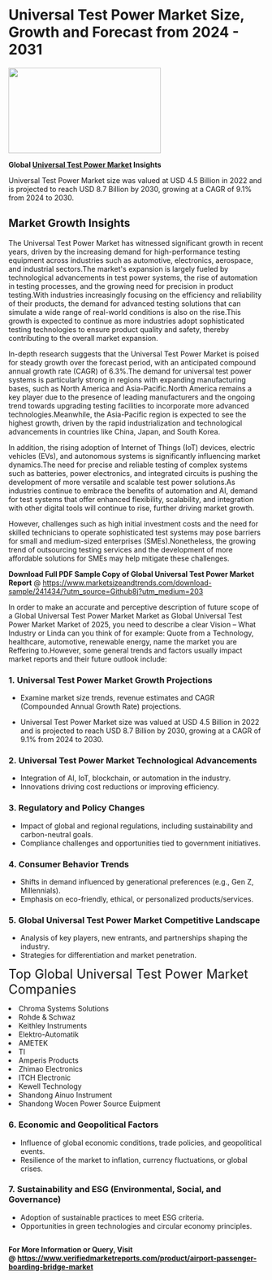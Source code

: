 <H1>Universal Test Power Market Size, Growth and Forecast from 2024 - 2031</H1><img class="aligncenter size-medium wp-image-584254" src="https://thirdeyenews.in/wp-content/uploads/2024/09/Global-Market-Research-300x168.jpeg" alt="" width="300" height="168" /><p><strong>Global&nbsp;<a href="https://www.marketsizeandtrends.com/download-sample/241434/?utm_source=Github8j?utm_medium=203">Universal Test Power Market</a> Insights</strong></p><p>Universal Test Power Market size was valued at USD 4.5 Billion in 2022 and is projected to reach USD 8.7 Billion by 2030, growing at a CAGR of 9.1% from 2024 to 2030.</p><p><!DOCTYPE html> <html lang="en"> <head> <meta charset="UTF-8"> <meta name="viewport" content="width=device-width, initial-scale=1.0"> <title>Universal Test Power Market Growth Insights</title> </head> <body> <h2>Market Growth Insights</h2> <p>The Universal Test Power Market has witnessed significant growth in recent years, driven by the increasing demand for high-performance testing equipment across industries such as automotive, electronics, aerospace, and industrial sectors.The market's expansion is largely fueled by technological advancements in test power systems, the rise of automation in testing processes, and the growing need for precision in product testing.With industries increasingly focusing on the efficiency and reliability of their products, the demand for advanced testing solutions that can simulate a wide range of real-world conditions is also on the rise.This growth is expected to continue as more industries adopt sophisticated testing technologies to ensure product quality and safety, thereby contributing to the overall market expansion.</p> <p>In-depth research suggests that the Universal Test Power Market is poised for steady growth over the forecast period, with an anticipated compound annual growth rate (CAGR) of 6.3%.The demand for universal test power systems is particularly strong in regions with expanding manufacturing bases, such as North America and Asia-Pacific.North America remains a key player due to the presence of leading manufacturers and the ongoing trend towards upgrading testing facilities to incorporate more advanced technologies.Meanwhile, the Asia-Pacific region is expected to see the highest growth, driven by the rapid industrialization and technological advancements in countries like China, Japan, and South Korea.</p> <p>In addition, the rising adoption of Internet of Things (IoT) devices, electric vehicles (EVs), and autonomous systems is significantly influencing market dynamics.The need for precise and reliable testing of complex systems such as batteries, power electronics, and integrated circuits is pushing the development of more versatile and scalable test power solutions.As industries continue to embrace the benefits of automation and AI, demand for test systems that offer enhanced flexibility, scalability, and integration with other digital tools will continue to rise, further driving market growth.</p> <p>However, challenges such as high initial investment costs and the need for skilled technicians to operate sophisticated test systems may pose barriers for small and medium-sized enterprises (SMEs).Nonetheless, the growing trend of outsourcing testing services and the development of more affordable solutions for SMEs may help mitigate these challenges.</p> <p><span class=""><strong>Download Full PDF Sample Copy of Global Universal Test Power Market Report</strong> @ <a href="https://www.marketsizeandtrends.com/download-sample/241434/?utm_source=Github8j?utm_medium=203" target="_blank">https://www.marketsizeandtrends.com/download-sample/241434/?utm_source=Github8j?utm_medium=203</a></span></p><p>In order to make an accurate and perceptive description of future scope of a Global&nbsp;Universal Test Power Market Market as Global&nbsp;Universal Test Power Market Market of 2025, you need to describe a clear Vision &ndash; What Industry or Linda can you think of for example: Quote from a Technology, healthcare, automotive, renewable energy, name the market you are Reffering to.However, some general trends and factors usually impact market reports and their future outlook include:</p><h3>1.&nbsp;<strong>Universal Test Power Market Growth Projections</strong></h3><ul><li>Examine market size trends, revenue estimates and CAGR (Compounded Annual Growth Rate) projections.</li><li><p>Universal Test Power Market size was valued at USD 4.5 Billion in 2022 and is projected to reach USD 8.7 Billion by 2030, growing at a CAGR of 9.1% from 2024 to 2030.</p></li></ul><h3>2.&nbsp;<strong>Universal Test Power Market Technological Advancements</strong></h3><ul><li>Integration of AI, IoT, blockchain, or automation in the industry.</li><li>Innovations driving cost reductions or improving efficiency.</li></ul><h3>3.&nbsp;<strong>Regulatory and Policy Changes</strong></h3><ul><li>Impact of global and regional regulations, including sustainability and carbon-neutral goals.</li><li>Compliance challenges and opportunities tied to government initiatives.</li></ul><h3>4.&nbsp;<strong>Consumer Behavior Trends</strong></h3><ul><li>Shifts in demand influenced by generational preferences (e.g., Gen Z, Millennials).</li><li>Emphasis on eco-friendly, ethical, or personalized products/services.</li></ul><h3>5.&nbsp;<strong>Global Universal Test Power Market Competitive Landscape</strong></h3><ul><li>Analysis of key players, new entrants, and partnerships shaping the industry.</li><li>Strategies for differentiation and market penetration.</li></ul><p data-pm-slice="1 1 []"><span style="color: inherit; font-family: inherit; font-size: 25px;">Top Global Universal Test Power Market Companies</span></p><div class="" data-test-id=""><p><li>Chroma Systems Solutions</li><li> Rohde & Schwaz</li><li> Keithley Instruments</li><li> Elektro-Automatik</li><li> AMETEK</li><li> TI</li><li> Amperis Products</li><li> Zhimao Electronics</li><li> ITCH Electronic</li><li> Kewell Technology</li><li> Shandong Ainuo Instrument</li><li> Shandong Wocen Power Source Euipment</li></p></div><h3>6.&nbsp;<strong>Economic and Geopolitical Factors</strong></h3><ul><li>Influence of global economic conditions, trade policies, and geopolitical events.</li><li>Resilience of the market to inflation, currency fluctuations, or global crises.</li></ul><h3>7.&nbsp;<strong>Sustainability and ESG (Environmental, Social, and Governance)</strong></h3><ul><li>Adoption of sustainable practices to meet ESG criteria.</li><li>Opportunities in green technologies and circular economy principles.</li></ul><h2><strong style="font-size: 14px;">For More Information or Query, Visit @&nbsp;</strong><a style="background-color: #ffffff; font-size: 14px;" href="https://www.marketsizeandtrends.com/report/universal-test-power-market/" target="_blank">https://www.verifiedmarketreports.com/product/airport-passenger-boarding-bridge-market</a></h2>